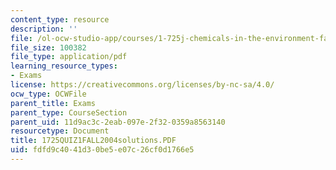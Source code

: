 ```yaml
---
content_type: resource
description: ''
file: /ol-ocw-studio-app/courses/1-725j-chemicals-in-the-environment-fate-and-transport-fall-2004/fdfd9c4041d30be5e07c26cf0d1766e5_1725QUIZ1FALL2004solutions.PDF
file_size: 100382
file_type: application/pdf
learning_resource_types:
- Exams
license: https://creativecommons.org/licenses/by-nc-sa/4.0/
ocw_type: OCWFile
parent_title: Exams
parent_type: CourseSection
parent_uid: 11d9ac3c-2eab-097e-2f32-0359a8563140
resourcetype: Document
title: 1725QUIZ1FALL2004solutions.PDF
uid: fdfd9c40-41d3-0be5-e07c-26cf0d1766e5
---
```

